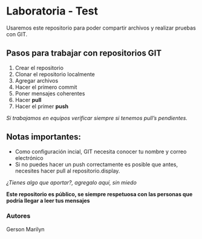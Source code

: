 ﻿# Laboratoria - Test

Usaremos este repositorio para poder compartir archivos y realizar pruebas con GIT.

## Pasos para trabajar con repositorios GIT

1. Crear el repositorio
2. Clonar el repositorio localmente
3. Agregar archivos
4. Hacer el primero commit
5. Poner mensajes coherentes
6. Hacer **pull**
7. Hacer el primer **push**

*Si trabajamos en equipos verificar siempre si tenemos pull’s pendientes.*

## Notas importantes:

- Como configuración incial, GIT necesita conocer tu nombre y correo electrónico
- Si no puedes hacer un push correctamente es posible que antes, necesites hacer pull al repositorio.display. 

*¿Tienes algo que aportar?, agregalo aquí, sin miedo*


**Este repositorio es público, se siempre respetuosa con las personas que podría llegar a leer tus mensajes**

### Autores

Gerson
Marilyn